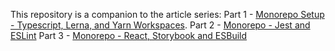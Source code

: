 This repository is a companion to the article series:
Part 1 - [Monorepo Setup - Typescript, Lerna, and Yarn Workspaces](https://baltuta.eu/posts/typescript-lerna-monorepo-the-setup).
Part 2 - [Monorepo - Jest and ESLint](https://baltuta.eu/posts/typescript-lerna-monorepo-more-tools)
Part 3 - [Monorepo - React, Storybook and ESBuild](https://baltuta.eu/posts/typescript-lerna-monorepo-react-storybook-esbuild)
